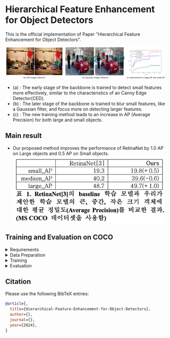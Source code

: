 # Hierarchical Feature Enhancement for Object Detectors

This is the official implementation of Paper "Hierarchical Feature Enhancement for Object Detectors".

![no msg](./Figure/README-main.png)

* (a) : The early stage of the backbone is trained to detect small features more effectively, similar to the characteristics of an Canny Edge Detector(CED).
* (b) : The later stage of the backbone is trained to blur small features, like a Gaussian filter, and focus more on detecting larger features.
* (c) : The new training method leads to an increase in AP (Average Precision) for both large and small objects.

## Main result 

* Our proposed method improves the performance of RetinaNet by 1.0 AP on Large objects and 0.5 AP on Small objects.
![no msg](./Figure/Table-1.png)


## Training and Evaluation on COCO

<details>
  <summary>Requirements</summary>
  We conducted experiments on the following environment:

  - python 3.11.9
  - pytorch 2.0.1, torchvision 0.15.2
  - CUDA 12.4
</details>

<details>
  <summary>Data Preparation</summary>
  Download COCO train and val images from https://cocodataset.org.
  </br>We expect the directory structure to be as follows:
  
  ``` 
  path/to/coco/
    ├── annotations/
    │   ├── instances_train2017.json
    │   └── instances_val2017.json
    ├── train2017/
    │   ├── 000000000009.jpg
    │   ├── 000000000025.jpg
    │   └── ...
    └── val2017/
        ├── 000000000139.jpg
        ├── 000000000285.jpg
        └── ... 
  ```
</details>

<details>
  <summary>Training</summary>
  To train RetinaNet with Feature-Enhancement, run the following command:
  </br>(If the number of GPUs used is different, the learning rate should be adjusted accordingly. Refer to the PyTorch Detection Training in <a href="https://github.com/LeeHyungSeop/Hierarchical-Feature-Enhancement-for-Object-Detectors/blob/main/RetinaNet-FRCN-FCOS/train.py">train.py</a> for details.)

  ```
  torchrun --nproc_per_node=2 train.py \
  --dataset coco --data-path=<path to coco> --model my_retinanet_resnet50_fpn \
  --epochs 26 --lr-steps 16 22 --aspect-ratio-group-factor 3 \
  --lr 0.005 --batch-size 2 --world-size 2 \
  --weights-backbone ResNet50_Weights.IMAGENET1K_V1 \
  --output-dir <checkpoint directory>
  ```
</details>

<details>
  <summary>Evaluation</summary>
  To evaluate the pretrained RetinaNet, run the following command:
  
  ```
  python train.py --test-only \
  --dataset coco --data-path=<path to coco> --model my_retinanet_resnet50_fpn \
  --weights-path <weights file> --batch-size 16
  ```
</details>


## Citation

Please use the following BibTeX entries:

``` bibtex
@article{,
  title={Hierarchical-Feature-Enhancement-for-Object-Detectors},
  author={},
  journal={},
  year={2024},
}
```
